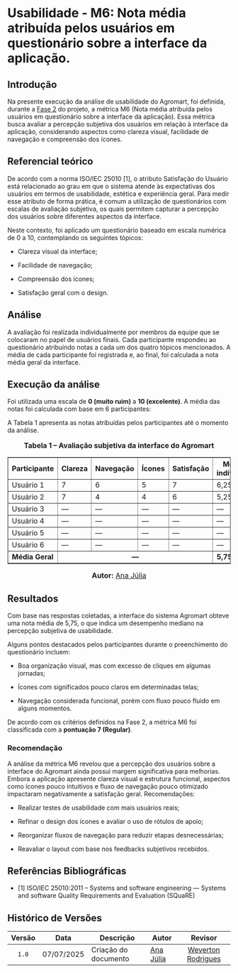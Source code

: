 # Usabilidade - M6: Nota média atribuída pelos usuários em questionário sobre a interface da aplicação.

## Introdução

Na presente execução da análise de usabilidade do Agromart, foi definida, durante a [Fase 2](https://fcte-qualidade-de-software-1.github.io/2025-1-T01--Betty-Snyder/gqm/gqm/#selecao-das-metricas) do projeto, a métrica M6 (Nota média atribuída pelos usuários em questionário sobre a interface da aplicação).
Essa métrica busca avaliar a percepção subjetiva dos usuários em relação à interface da aplicação, considerando aspectos como clareza visual, facilidade de navegação e compreensão dos ícones.

## Referencial teórico 

De acordo com a norma ISO/IEC 25010 [1], o atributo Satisfação do Usuário está relacionado ao grau em que o sistema atende às expectativas dos usuários em termos de usabilidade, estética e experiência geral.
Para medir esse atributo de forma prática, é comum a utilização de questionários com escalas de avaliação subjetiva, os quais permitem capturar a percepção dos usuários sobre diferentes aspectos da interface.

Neste contexto, foi aplicado um questionário baseado em escala numérica de 0 a 10, contemplando os seguintes tópicos:

- Clareza visual da interface;

- Facilidade de navegação;

- Compreensão dos ícones;

- Satisfação geral com o design.

## Análise

A avaliação foi realizada individualmente por membros da equipe que se colocaram no papel de usuários finais. Cada participante respondeu ao questionário atribuindo notas a cada um dos quatro tópicos mencionados.
A média de cada participante foi registrada e, ao final, foi calculada a nota média geral da interface.

## Execução da análise

Foi utilizada uma escala de **0 (muito ruim)** a **10 (excelente)**. A média das notas foi calculada com base em 6 participantes:

A Tabela 1 apresenta as notas atribuídas pelos participantes até o momento da análise.

<div style="text-align: center">

  <font size="3">
    <p><b>Tabela 1 – Avaliação subjetiva da interface do Agromart</b></p>
  </font>

  <table border="1" style="margin: 0 auto;">
    <thead>
      <tr>
        <th>Participante</th>
        <th>Clareza</th>
        <th>Navegação</th>
        <th>Ícones</th>
        <th>Satisfação</th>
        <th>Média individual</th>
      </tr>
    </thead>
    <tbody>
      <tr>
        <td>Usuário 1</td>
        <td>7</td>
        <td>6</td>
        <td>5</td>
        <td>7</td>
        <td>6,25</td>
      </tr>
      <tr>
        <td>Usuário 2</td>
        <td>7</td>
        <td>4</td>
        <td>4</td>
        <td>6</td>
        <td>5,25</td>
      </tr>
      <tr>
        <td>Usuário 3</td>
        <td>—</td>
        <td>—</td>
        <td>—</td>
        <td>—</td>
        <td>—</td>
      </tr>
      <tr>
        <td>Usuário 4</td>
        <td>—</td>
        <td>—</td>
        <td>—</td>
        <td>—</td>
        <td>—</td>
      </tr>
      <tr>
        <td>Usuário 5</td>
        <td>—</td>
        <td>—</td>
        <td>—</td>
        <td>—</td>
        <td>—</td>
      </tr>
      <tr>
        <td>Usuário 6</td>
        <td>—</td>
        <td>—</td>
        <td>—</td>
        <td>—</td>
        <td>—</td>
      </tr>
      <tr>
        <td><b>Média Geral</b></td>
        <td colspan="4" style="text-align: center"><b>—</b></td>
        <td><b>5,75</b></td>
      </tr>
    </tbody>
  </table>

  <font size="3">
    <p><b>Autor:</b> <a href="https://github.com/ailujana">Ana Júlia</a></p>
  </font>

</div>


## Resultados

Com base nas respostas coletadas, a interface do sistema Agromart obteve uma nota média de 5,75, o que indica um desempenho mediano na percepção subjetiva de usabilidade.

Alguns pontos destacados pelos participantes durante o preenchimento do questionário incluem:

- Boa organização visual, mas com excesso de cliques em algumas jornadas;

- Ícones com significados pouco claros em determinadas telas;

- Navegação considerada funcional, porém com fluxo pouco fluido em alguns momentos.

De acordo com os critérios definidos na Fase 2, a métrica M6 foi classificada com a **pontuação 7 (Regular)**.

### Recomendação

A análise da métrica M6 revelou que a percepção dos usuários sobre a interface do Agromart ainda possui margem significativa para melhorias. Embora a aplicação apresente clareza visual e estrutura funcional, aspectos como ícones pouco intuitivos e fluxo de navegação pouco otimizado impactaram negativamente a satisfação geral.
Recomendações:

- Realizar testes de usabilidade com mais usuários reais;

- Refinar o design dos ícones e avaliar o uso de rótulos de apoio;

- Reorganizar fluxos de navegação para reduzir etapas desnecessárias;

- Reavaliar o layout com base nos feedbacks subjetivos recebidos.


## Referências Bibliográficas

- [1] ISO/IEC 25010:2011 – Systems and software engineering — Systems and software Quality Requirements and Evaluation (SQuaRE)

## Histórico de Versões

|Versão|Data|Descrição|Autor|Revisor|
|:----:|----|---------|-----|:-------:|
|`1.0`|07/07/2025|Criação do documento| [Ana Júlia](https://github.com/ailujana) |[Weverton Rodrigues](https://github.com/vevetin)|
